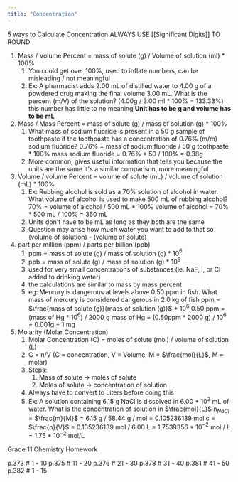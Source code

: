 ```yaml
---
title: "Concentration"
---
```

5 ways to Calculate Concentration
ALWAYS USE [[Significant Digits]] TO ROUND
1. Mass / Volume Percent = mass of solute (g) / Volume of solution (ml) * 100%
	1. You could get over 100%, used to inflate numbers, can be misleading / not meaningful
	2. Ex: A pharmacist adds 2.00 mL of distilled water to 4.00 g of a powdered drug making the final volume 3.00 mL. What is the percent (m/V) of the solution? (4.00g / 3.00 ml * 100% = 133.33%) this number has little to no meaning **Unit has to be g and volume has to be mL**
2. Mass / Mass Percent = mass of solute (g) / mass of solution (g) * 100%
	1. What mass of sodium fluoride is present in a 50 g sample of toothpaste if the toothpaste has a concentration of 0.76% (m/m) sodium fluoride? 
	   0.76% = mass of sodium fluoride / 50 g toothpaste * 100%
	   mass sodium fluoride = 0.76% * 50 / 100%
	   = 0.38g
	2. More common, gives useful information that tells you because the units are the same it's a similar comparison, more meaningful 
3. Volume / volume Percent = volume of solute (mL) / volume of solution (mL) * 100%
	1. Ex: Rubbing alcohol is sold as a 70% solution of alcohol in water. What volume of alcohol is used to make 500 mL of rubbing alcohol?
	   70% = volume of alcohol / 500 mL * 100%
	   volume of alcohol = 70% * 500 mL / 100%
	   = 350 mL
	2. Units don't have to be mL as long as they both are the same
	3. Question may arise how much water you want to add to that so (volume of solution) - (volume of solute)
4. part per million (ppm) / parts per billion (ppb) 
	1. ppm = mass of solute (g) / mass of solution (g) * 10$^6$ 
	2. ppb = mass of solute (g) / mass of solution (g) * 10$^9$
	3. used for very small concentrations of substances (ie. NaF, I, or Cl added to drinking water)
	4. the calculations are similar to mass by mass percent
	5. eg: Mercury is dangerous at levels above 0.50 ppm in fish. What mass of mercury is considered dangerous in 2.0 kg of fish
	   ppm = $\frac{mass of solute (g)}{mass of solution (g)}$ * 10$^6$
	   0.50 ppm = (mass of Hg * 10$^6$) / 2000 g
	   mass of Hg = (0.50ppm * 2000 g) / 10$^6$
	   = 0.001g = 1 mg
5. Molarity (Molar Concentration) 
	1. Molar Concentration (C) = moles of solute (mol) / volume of solution (L)
	2. C = n/V (C = concentration, V = Volume, M = $\frac{mol}{L}$, M = molar)
	3. Steps:
		1. Mass of solute -> moles of solute
		2. Moles of solute -> concentration of solution
	4. Always have to convert to Liters before doing this
	5. Ex: A solution containing 6.15 g NaCl is dissolved in 6.00 * 10$^3$ mL of water. What is the concentration of solution in $\frac{mol}{L}$
	   n$_N$$_a$$_C$$_l$ = $\frac{m}{M}$ = 6.15 g / 58.44 g / mol = 0.105236139 mol
	   c = $\frac{n}{V}$ = 0.105236139 mol / 6.00 L
	   = 1.7539356 * 10$^-$$^2$ mol / L
	   = 1.75 * 10$^-$$^2$ mol/L

Grade 11 Chemistry Homework

p.373 # 1 - 10
p.375 # 11 - 20
p.376 # 21 - 30
p.378 # 31 - 40
p.381 # 41 - 50
p.382 # 1 - 15